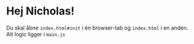 # Hej Nicholas!

Du skal åbne `index.html#init` i én browser-tab og `index.html` i en anden. Alt logic ligger i `main.js`